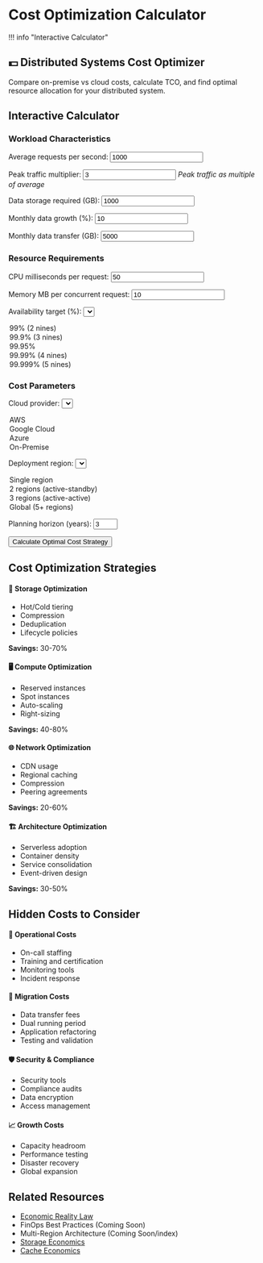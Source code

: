 # Cost Optimization Calculator

!!! info "Interactive Calculator"
 <h2>💵 Distributed Systems Cost Optimizer</h2>
<p>Compare on-premise vs cloud costs, calculate TCO, and find optimal resource allocation for your distributed system.</p>

## Interactive Calculator

<div class="calculator-tool">
<form id="costCalc">

### Workload Characteristics

<label for="avgRequestsPerSec">Average requests per second:</label>
<input type="number" id="avgRequestsPerSec" value="1000" min="0" step="100">



<label for="peakMultiplier">Peak traffic multiplier:</label>
<input type="number" id="peakMultiplier" value="3" min="1" step="0.5">
*Peak traffic as multiple of average*



<label for="dataStorageGB">Data storage required (GB):</label>
<input type="number" id="dataStorageGB" value="1000" min="0" step="100">



<label for="monthlyDataGrowth">Monthly data growth (%):</label>
<input type="number" id="monthlyDataGrowth" value="10" min="0" step="1">



<label for="dataTransferGB">Monthly data transfer (GB):</label>
<input type="number" id="dataTransferGB" value="5000" min="0" step="500">


### Resource Requirements

<label for="cpuPerRequest">CPU milliseconds per request:</label>
<input type="number" id="cpuPerRequest" value="50" min="1" step="10">



<label for="memoryPerRequest">Memory MB per concurrent request:</label>
<input type="number" id="memoryPerRequest" value="10" min="1" step="1">



<label for="availabilityTarget">Availability target (%):</label>
<select id="availabilityTarget">
<option value="99">99% (2 nines)</option>
<option value="99.9">99.9% (3 nines)</option>
<option value="99.95">99.95%</option>
<option value="99.99" selected>99.99% (4 nines)</option>
<option value="99.999">99.999% (5 nines)</option>
</select>


### Cost Parameters

<label for="cloudProvider">Cloud provider:</label>
<select id="cloudProvider">
<option value="aws">AWS</option>
<option value="gcp">Google Cloud</option>
<option value="azure">Azure</option>
<option value="onprem">On-Premise</option>
</select>



<label for="region">Deployment region:</label>
<select id="region">
<option value="single">Single region</option>
<option value="multi-2">2 regions (active-standby)</option>
<option value="multi-3">3 regions (active-active)</option>
<option value="global">Global (5+ regions)</option>
</select>



<label for="planningHorizon">Planning horizon (years):</label>
<input type="number" id="planningHorizon" value="3" min="1" max="5" step="1">


<button type="button" onclick="calculateCosts()" class="calc-button">Calculate Optimal Cost Strategy</button>
</form>

<div id="results" class="results-panel">
<!-- Results will appear here -->
</div>

## Cost Optimization Strategies

<div class="strategy-card">
<h4>💾 Storage Optimization</h4>
<ul>
<li>Hot/Cold tiering</li>
<li>Compression</li>
<li>Deduplication</li>
<li>Lifecycle policies</li>
</ul>
<p><strong>Savings:</strong> 30-70%</p>

<h4>🖥️ Compute Optimization</h4>
<ul>
<li>Reserved instances</li>
<li>Spot instances</li>
<li>Auto-scaling</li>
<li>Right-sizing</li>
</ul>
<p><strong>Savings:</strong> 40-80%</p>

<h4>🌐 Network Optimization</h4>
<ul>
<li>CDN usage</li>
<li>Regional caching</li>
<li>Compression</li>
<li>Peering agreements</li>
</ul>
<p><strong>Savings:</strong> 20-60%</p>

<h4>🏗️ Architecture Optimization</h4>
<ul>
<li>Serverless adoption</li>
<li>Container density</li>
<li>Service consolidation</li>
<li>Event-driven design</li>
</ul>
<p><strong>Savings:</strong> 30-50%</p>
</div>

## Hidden Costs to Consider

<div class="cost-category">
<h4>👥 Operational Costs</h4>
<ul>
<li>On-call staffing</li>
<li>Training and certification</li>
<li>Monitoring tools</li>
<li>Incident response</li>
</ul>

<h4>🔄 Migration Costs</h4>
<ul>
<li>Data transfer fees</li>
<li>Dual running period</li>
<li>Application refactoring</li>
<li>Testing and validation</li>
</ul>

<h4>🛡️ Security & Compliance</h4>
<ul>
<li>Security tools</li>
<li>Compliance audits</li>
<li>Data encryption</li>
<li>Access management</li>
</ul>

<h4>📈 Growth Costs</h4>
<ul>
<li>Capacity headroom</li>
<li>Performance testing</li>
<li>Disaster recovery</li>
<li>Global expansion</li>
</ul>
</div>

## Related Resources

- [Economic Reality Law](part1-axioms/law7-economics)
- FinOps Best Practices (Coming Soon)
- Multi-Region Architecture (Coming Soon/index)
- [Storage Economics](quantitative/storage-economics)
- [Cache Economics](quantitative/cache-economics)

<script>
// Simplified cloud pricing model (real pricing is more complex)
const cloudPricing = {
 aws: {
 compute: { vcpu: 0.05, memory: 0.005 }, // per hour
 storage: { ssd: 0.10, hdd: 0.025 }, // per GB per month
 transfer: { egress: 0.09, ingress: 0 }, // per GB
 loadBalancer: 25, // per month
 multiRegionPremium: 1.2
 },
 gcp: {
 compute: { vcpu: 0.045, memory: 0.0045 },
 storage: { ssd: 0.09, hdd: 0.02 },
 transfer: { egress: 0.08, ingress: 0 },
 loadBalancer: 20,
 multiRegionPremium: 1.15
 },
 azure: {
 compute: { vcpu: 0.048, memory: 0.0048 },
 storage: { ssd: 0.095, hdd: 0.022 },
 transfer: { egress: 0.087, ingress: 0 },
 loadBalancer: 22,
 multiRegionPremium: 1.18
 },
 onprem: {
 serverCost: 5000, // per server
 serverLifespan: 3, // years
 powerCooling: 200, // per server per month
 networkHardware: 50000, // one-time
 staffMultiplier: 1.5 // vs cloud
 }
};

function calculateCosts() {
 // Get inputs
 const avgRPS = parseFloat(document.getElementById('avgRequestsPerSec').value);
 const peakMultiplier = parseFloat(document.getElementById('peakMultiplier').value);
 const storageGB = parseFloat(document.getElementById('dataStorageGB').value);
 const monthlyGrowth = parseFloat(document.getElementById('monthlyDataGrowth').value) / 100;
 const transferGB = parseFloat(document.getElementById('dataTransferGB').value);
 const cpuPerRequest = parseFloat(document.getElementById('cpuPerRequest').value);
 const memoryPerRequest = parseFloat(document.getElementById('memoryPerRequest').value);
 const availabilityTarget = parseFloat(document.getElementById('availabilityTarget').value);
 const provider = document.getElementById('cloudProvider').value;
 const region = document.getElementById('region').value;
 const planYears = parseInt(document.getElementById('planningHorizon').value);
 
 // Calculate resource requirements
 const peakRPS = avgRPS * peakMultiplier;
 const avgConcurrentRequests = avgRPS * (cpuPerRequest / 1000); // Little's Law
 const peakConcurrentRequests = peakRPS * (cpuPerRequest / 1000);
 
 // CPU requirements (with 70% target utilization)
 const vcpusNeeded = Math.ceil((peakRPS * cpuPerRequest / 1000) / 0.7);
 
 // Memory requirements
 const memoryGB = Math.ceil((peakConcurrentRequests * memoryPerRequest) / 1024);
 
 // Redundancy for availability
 let redundancyFactor = 1;
 if (availabilityTarget >= 99.99) redundancyFactor = 2;
 if (availabilityTarget >= 99.999) redundancyFactor = 3;
 
 // Regional multiplier
 let regionMultiplier = 1;
 if (region === 'multi-2') regionMultiplier = 2;
 if (region === 'multi-3') regionMultiplier = 3;
 if (region === 'global') regionMultiplier = 5;
 
 // Calculate costs for each option
 const costBreakdown = {};
 
 if (provider === 'onprem') {
 // On-premise calculation
 const serversNeeded = Math.ceil((vcpusNeeded * redundancyFactor) / 16); // 16 vCPUs per server
 const totalServers = serversNeeded * regionMultiplier;
 
 costBreakdown.onprem = calculateOnPremCosts(
 totalServers,
 storageGB,
 transferGB,
 planYears,
 monthlyGrowth
 );
 } else {
 // Cloud calculation
 costBreakdown.cloud = calculateCloudCosts(
 provider,
 vcpusNeeded * redundancyFactor * regionMultiplier,
 memoryGB * redundancyFactor * regionMultiplier,
 storageGB,
 transferGB,
 region,
 planYears,
 monthlyGrowth
 );
 
 // Also calculate comparison with other providers
 ['aws', 'gcp', 'azure'].forEach(p => {
 if (p !== provider) {
 costBreakdown[p] = calculateCloudCosts(
 p,
 vcpusNeeded * redundancyFactor * regionMultiplier,
 memoryGB * redundancyFactor * regionMultiplier,
 storageGB,
 transferGB,
 region,
 planYears,
 monthlyGrowth
 );
 }
 });
 }
 
 // Generate results
 displayCostResults(costBreakdown, {
 avgRPS,
 peakRPS,
 vcpusNeeded: vcpusNeeded * redundancyFactor * regionMultiplier,
 memoryGB: memoryGB * redundancyFactor * regionMultiplier,
 storageGB,
 planYears,
 provider,
 region
 });
}

function calculateCloudCosts(provider, vcpus, memoryGB, storageGB, transferGB, region, years, growthRate) {
 const pricing = cloudPricing[provider];
 const monthlyHours = 730;
 
 // Compute costs
 const computeMonthly = (vcpus * pricing.compute.vcpu + memoryGB * pricing.compute.memory) * monthlyHours;
 
 // Storage costs (assuming 80% SSD, 20% HDD)
 const storageMonthly = storageGB * (0.8 * pricing.storage.ssd + 0.2 * pricing.storage.hdd);
 
 // Transfer costs
 const transferMonthly = transferGB * pricing.transfer.egress;
 
 // Additional services
 const servicesMonthly = pricing.loadBalancer * (region === 'single' ? 1 : parseInt(region.split('-')[1] || 5));
 
 // Apply regional premium
 const regionPremium = region !== 'single' ? pricing.multiRegionPremium : 1;
 
 // Calculate total over time with growth
 let totalCost = 0;
 let monthlyBreakdown = [];
 
 for (let month = 0; month < years * 12; month++) {
 const growthFactor = Math.pow(1 + growthRate, month);
 const monthCost = (computeMonthly + storageMonthly * growthFactor + transferMonthly + servicesMonthly) * regionPremium;
 totalCost += monthCost;
 
 if (month % 12 === 0) {
 monthlyBreakdown.push({
 year: month / 12 + 1,
 monthly: monthCost,
 compute: computeMonthly * regionPremium,
 storage: storageMonthly * growthFactor * regionPremium,
 transfer: transferMonthly * regionPremium,
 services: servicesMonthly * regionPremium
 });
 }
 }
 
 return {
 total: totalCost,
 monthlyAverage: totalCost / (years * 12),
 breakdown: monthlyBreakdown,
 provider: provider
 };
}

function calculateOnPremCosts(servers, storageGB, transferGB, years, growthRate) {
 const pricing = cloudPricing.onprem;
 
 // Capital expenses
 const serverCapex = servers * pricing.serverCost;
 const networkCapex = pricing.networkHardware;
 const storageCapex = (storageGB / 1000) * 2000; // $2/GB for enterprise storage
 
 // Operating expenses per month
 const powerCoolingMonthly = servers * pricing.powerCooling;
 const bandwidthMonthly = transferGB * 0.02; // Assuming $0.02/GB
 const staffingMonthly = 15000 * pricing.staffMultiplier; // Assuming base cloud staffing of $15k/month
 
 // Calculate total over time
 let totalCost = serverCapex + networkCapex + storageCapex;
 let monthlyBreakdown = [];
 
 for (let month = 0; month < years * 12; month++) {
 const growthFactor = Math.pow(1 + growthRate, month);
 
 // Additional storage capex every year for growth
 if (month > 0 && month % 12 === 0) {
 totalCost += (storageGB * (Math.pow(1 + growthRate, 12) - 1) / 1000) * 2000;
 }
 
 // Monthly opex
 const monthCost = powerCoolingMonthly + bandwidthMonthly + staffingMonthly;
 totalCost += monthCost;
 
 if (month % 12 === 0) {
 monthlyBreakdown.push({
 year: month / 12 + 1,
 monthly: monthCost,
 capex: month === 0 ? serverCapex + networkCapex + storageCapex : 0,
 opex: monthCost,
 cumulative: totalCost
 });
 }
 }
 
 return {
 total: totalCost,
 monthlyAverage: totalCost / (years * 12),
 breakdown: monthlyBreakdown,
 provider: 'onprem',
 capex: serverCapex + networkCapex + storageCapex
 };
}

function displayCostResults(costBreakdown, params) {
 let resultsHTML = `
 <h3>💰 Cost Optimization Analysis</h3>
 
 !!! info
 <h4>Workload Summary</h4>
 <div class="summary-grid">
 <div class="summary-item">
 <span class="label">Average Load:</span>
 <span class="value">${params.avgRPS.toLocaleString()} RPS</span>
 <span class="label">Peak Load:</span>
 <span class="value">${params.peakRPS.toLocaleString()} RPS</span>
 <span class="label">Compute:</span>
 <span class="value">${params.vcpusNeeded} vCPUs</span>
 <span class="label">Memory:</span>
 <span class="value">${params.memoryGB} GB</span>
 <span class="label">Storage:</span>
 <span class="value">${params.storageGB.toLocaleString()} GB</span>
 <span class="label">Regions:</span>
 <span class="value">${params.region}</span>
 </div>
 </div>
 
 <h4>Total Cost Comparison (${params.planYears} years)</h4>
 <div class="comparison-cards">
 `;
 
 // Sort providers by total cost
 const sortedProviders = Object.entries(costBreakdown)
 .sort((a, b) => a[1].total - b[1].total);
 
 sortedProviders.forEach(([provider, costs], index) => {
 const isLowest = index === 0;
 const monthlyAvg = costs.monthlyAverage;
 
 resultsHTML += `
 <div class="provider-card ${isLowest ? 'lowest-cost' : ''}">
 <h5>${provider.toUpperCase()} ${isLowest ? '✅' : ''}</h5>
 <div class="cost-total">$${costs.total.toLocaleString()}
 $${monthlyAvg.toFixed(0).toLocaleString()}/month avg
 ${costs.capex ? `Capex: $${costs.capex.toLocaleString()}` : ''}
 ${isLowest ? 'BEST VALUE' : `+${(((costs.total / sortedProviders[0][1].total) - 1) * 100).toFixed(0)}% vs best`}
 </div>
 `;
 });
 
 resultsHTML += `
 </div>
 </div>
 
 <h4>💡 Cost Optimization Recommendations</h4>
 <ul>
 `;
 
 // Generate recommendations based on analysis
 const lowestCost = sortedProviders[0][1].total;
 const currentProvider = costBreakdown[params.provider] || costBreakdown.cloud;
 
 if (currentProvider && currentProvider.total > lowestCost * 1.1) {
 resultsHTML += `<li class="urgent">⚠️ Consider switching to ${sortedProviders[0][0].toUpperCase()} for ${(((currentProvider.total / lowestCost) - 1) * 100).toFixed(0)}% cost savings</li>`;
 }
 
 if (params.avgRPS < params.peakRPS * 0.3) {
 resultsHTML += '<li>High peak-to-average ratio (3x) - consider auto-scaling or serverless</li>';
 }
 
 if (params.storageGB > 5000) {
 resultsHTML += '<li>Large storage footprint - implement tiered storage (hot/warm/cold)</li>';
 }
 
 if (params.region !== 'single' && params.provider !== 'onprem') {
 resultsHTML += '<li>Multi-region deployment - use reserved instances for baseline capacity</li>';
 }
 
 resultsHTML += `
 <li>Implement aggressive auto-scaling to reduce idle capacity</li>
 <li>Use spot instances for batch workloads (up to 90% savings)</li>
 <li>Compress data transfers to reduce egress costs</li>
 <li>Review and optimize unused resources monthly</li>
 </ul>
 
 <h4>Cost Breakdown by Category</h4>
 <canvas id="costChart" width="600" height="300"></canvas>
 
 <h4>Quick Win Opportunities</h4>
 <table class="responsive-table">
 <thead>
 <tr>
 <th>Action</th>
 <th>Effort</th>
 <th>Potential Savings</th>
 <th>Time to Implement</th>
 </tr>
 </thead>
 <tbody>
 <tr>
 <td data-label="Action">Right-size instances</td>
 <td data-label="Effort">Low</td>
 <td data-label="Potential Savings">10-30%</td>
 <td data-label="Time to Implement">1 week</td>
 </tr>
 <tr>
 <td data-label="Action">Reserved instances</td>
 <td data-label="Effort">Low</td>
 <td data-label="Potential Savings">30-60%</td>
 <td data-label="Time to Implement">Immediate</td>
 </tr>
 <tr>
 <td data-label="Action">Storage tiering</td>
 <td data-label="Effort">Medium</td>
 <td data-label="Potential Savings">40-70%</td>
 <td data-label="Time to Implement">2-4 weeks</td>
 </tr>
 <tr>
 <td data-label="Action">CDN implementation</td>
 <td data-label="Effort">Medium</td>
 <td data-label="Potential Savings">20-50%</td>
 <td data-label="Time to Implement">2-3 weeks</td>
 </tr>
 <tr>
 <td data-label="Action">Serverless migration</td>
 <td data-label="Effort">High</td>
 <td data-label="Potential Savings">50-80%</td>
 <td data-label="Time to Implement">2-6 months</td>
 </tr>
 </tbody>
</table>
 `;
 
 document.getElementById('results').innerHTML = resultsHTML;
 
 // Draw cost breakdown chart
 if (sortedProviders.length > 0) {
 drawCostChart(sortedProviders[0][1]);
 }
}

function drawCostChart(providerCosts) {
 const canvas = document.getElementById('costChart');
 if (!canvas || !providerCosts.breakdown || providerCosts.breakdown.length === 0) return;
 
 const ctx = canvas.getContext('2d');
 const width = canvas.width;
 const height = canvas.height;
 const padding = 40;
 
 // Clear canvas
 ctx.clearRect(0, 0, width, height);
 
 // Prepare data
 const categories = providerCosts.breakdown[0].compute !== undefined 
 ? ['compute', 'storage', 'transfer', 'services']
 : ['capex', 'opex'];
 
 const colors = {
 compute: '#5448C8',
 storage: '#00BCD4',
 transfer: '#4CAF50',
 services: '#FF9800',
 capex: '#F44336',
 opex: '#9C27B0'
 };
 
 // Draw bars for first year costs
 const firstYear = providerCosts.breakdown[0];
 const values = categories.map(cat => firstYear[cat] || 0);
 const maxValue = Math.max(...values);
 
 const barWidth = (width - 2 * padding) / categories.length - 20;
 const barSpacing = 20;
 
 categories.forEach((category, i) => {
 const value = values[i];
 const barHeight = (value / maxValue) * (height - 2 * padding);
 const x = padding + i * (barWidth + barSpacing);
 const y = height - padding - barHeight;
 
 // Draw bar
 ctx.fillStyle = colors[category];
 ctx.fillRect(x, y, barWidth, barHeight);
 
 // Draw label
 ctx.fillStyle = '#333';
 ctx.font = '12px sans-serif';
 ctx.textAlign = 'center';
 ctx.fillText(category.charAt(0).toUpperCase() + category.slice(1), x + barWidth / 2, height - padding + 20);
 
 // Draw value
 ctx.fillText(`$${(value / 1000).toFixed(0)}k`, x + barWidth / 2, y - 5);
 });
 
 // Title
 ctx.font = '14px sans-serif';
 ctx.fillText('Monthly Cost Breakdown (Year 1)', width / 2, padding / 2);
}
</script>

</div>